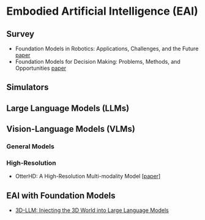 # Embodied Artificial Intelligence (EAI)

## Survey
- Foundation Models in Robotics: Applications, Challenges, and the Future [paper](https://arxiv.org/pdf/2312.07843)
- Foundation Models for Decision Making: Problems, Methods, and Opportunities [paper](https://arxiv.org/pdf/2303.04129)

## Simulators

## Large Language Models (LLMs)

## Vision-Language Models (VLMs)

### General Models

### High-Resolution
- OtterHD: A High-Resolution Multi-modality Model [[paper]](https://arxiv.org/pdf/2311.04219)

## EAI with Foundation Models
- [3D-LLM: Injecting the 3D World into Large Language Models](https://arxiv.org/abs/2307.12981)

